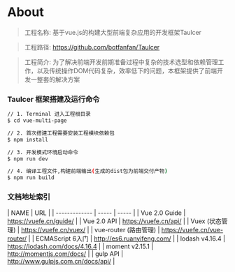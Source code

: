# About

> 工程名称: 基于vue.js的构建大型前端复杂应用的开发框架Taulcer

> 工程路径: https://github.com/botfanfan/Taulcer

> 工程简介: 为了解决前端开发前期准备过程中复杂的技术选型和依赖管理工作，以及传统操作DOM代码复杂，效率低下的问题，本框架提供了前端开发一整套的解决方案


### Taulcer 框架搭建及运行命令
```bash
// 1. Terminal 进入工程根目录
$ cd vue-multi-page

// 2. 首次搭建工程需要安装工程模块依赖包
$ npm install

// 3. 开发模式环境启动命令
$ npm run dev

// 4. 编译工程文件,构建前端输出(生成的dist包为前端交付产物)
$ npm run build
```


### 文档地址索引
| NAME | URL |
| ------------- | ----- | ----- |
| Vue 2.0 Guide | https://vuefe.cn/guide/ |
| Vue 2.0 API | https://vuefe.cn/api/ |
| Vuex (状态管理) | https://vuefe.cn/vuex/ |
| vue-router (路由管理) | https://vuefe.cn/vue-router/ |
| ECMAScript 6入门 | http://es6.ruanyifeng.com/ |
| lodash v4.16.4 | https://lodash.com/docs/4.16.4 |
| moment v2.15.1 | http://momentjs.com/docs/ |
| gulp API | http://www.gulpjs.com.cn/docs/api/ |

